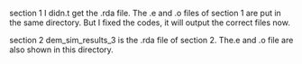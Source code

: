 section 1
I didn.t get the .rda file. The .e and .o files of section 1 are put in the same directory.
But I fixed the codes, it will output the correct files now.

section 2
dem_sim_results_3 is the .rda file of section 2.
The.e and .o file are also shown in this directory.
